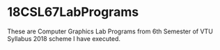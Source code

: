 # 18CSL67LabPrograms
These are Computer Graphics Lab Programs from 6th Semester of VTU Syllabus 2018 scheme I have executed.
